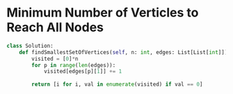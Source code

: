 # Minimum Number of  Verticles to Reach All Nodes

```python
class Solution:
    def findSmallestSetOfVertices(self, n: int, edges: List[List[int]]) -> List[int]:
        visited = [0]*n
        for p in range(len(edges)):
            visited[edges[p][1]] += 1
        
        return [i for i, val in enumerate(visited) if val == 0]
```

